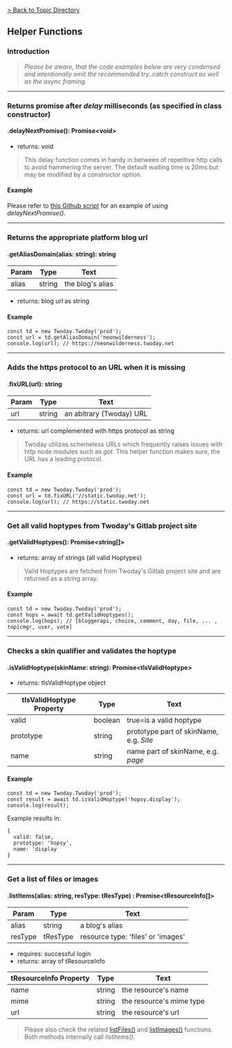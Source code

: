 
[> Back to Topic Directory](../README.md#topic-related-class-functions)

## Helper Functions
### Introduction

> *Please be aware, that the code examples below are very condensed and intentionally omit the recommended try..catch construct as well as the async framing.*
<hr>

### Returns promise after *delay* milliseconds (as specified in class constructor)
#### .delayNextPromise(): Promise&lt;void&gt;

- returns: void

> This delay function comes in handy in between of repetitive http calls to avoid hammering the server. The default waiting time is 20ms but may be modified by a constructor option.

#### Example

Please refer to [this Github script](https://github.com/NeonWilderness/tdalien/blob/master/utils/userStatus.js#L25-L31) for an example of using *delayNextPromise()*.
<hr>

### Returns the appropriate platform blog url
#### .getAliasDomain(alias: string): string

Param | Type | Text
--- | --- | --- 
alias | string | the blog's alias

- returns: blog url as string

#### Example
```
const td = new Twoday.Twoday('prod');
const url = td.getAliasDomain('neonwilderness');
console.log(url); // https://neonwilderness.twoday.net
```
<hr>

### Adds the https protocol to an URL when it is missing
#### .fixURL(url): string

Param | Type | Text
--- | --- | --- 
url | string | an abitrary (Twoday) URL

- returns: url complemented with https protocol as string

> Twoday utilizes schemeless URLs which frequently raises issues with http node modules such as *got*. This helper function makes sure, the URL has a leading protocol.

#### Example
```
const td = new Twoday.Twoday('prod');
const url = td.fixURL('//static.twoday.net');
console.log(url); // https://static.twoday.net
```
<hr>

### Get all valid hoptypes from Twoday's Gitlab project site
#### .getValidHoptypes(): Promise&lt;string[]&gt;

- returns: array of strings (all valid Hoptypes)

> Valid Hoptypes are fetched from Twoday's Gitlab project site and are returned as a string array.

#### Example
```
const td = new Twoday.Twoday('prod');
const hops = await td.getValidHoptypes();
console.log(hops); // [bloggerapi, choice, comment, day, file, ... , topicmgr, user, vote]
```
<hr>

### Checks a skin qualifier and validates the hoptype
#### .isValidHoptype(skinName: string): Promise&lt;tIsValidHoptype&gt;

- returns: tIsValidHoptype object

tIsValidHoptype Property | Type | Text
--- | --- | --- 
valid | boolean | true=is a valid hoptype
prototype | string | prototype part of skinName, e.g. *Site*
name | string | name part of skinName, e.g. *page*

#### Example
```
const td = new Twoday.Twoday('prod');
const result = await td.isValidHoptype('hopsy.display');
console.log(result);
```

Example results in:
```
{
  valid: false,
  prototype: 'hopsy',
  name: 'display
}
```
<hr>

### Get a list of files or images
#### .listItems(alias: string, resType: tResType) : Promise&lt;tResourceInfo[]&gt;

Param | Type | Text
--- | --- | --- 
alias | string | a blog's alias
resType | tResType | resource type: 'files' or 'images'

- requires: successful login
- returns: array of tResourceInfo

tResourceInfo Property | Type | Text
--- | --- | --- 
name | string | the resource's name
mime | string | the resource's mime type 
url | string | the resource's url

> Please also check the related [listFiles()](./docs/files.md#get-a-list-of-files) and [listImages()](./docs/images.md#get-a-list-of-images) functions. Both methods internally call *listItems()*.
